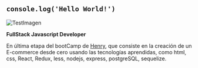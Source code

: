 ## `console.log('Hello World!')`
![TestImagen](https://media4.giphy.com/media/eChf44Gyj2VrO/giphy.gif?cid=ecf05e47c3c4ba43c96f1ae5a0e6f77f9243ec073df1ee47&rid=giphy.gif)

**FullStack Javascript Developer**

En última etapa del bootCamp de [Henry](https://www.soyhenry.com/), que consiste en la creación de un E-commerce desde cero usando las tecnologías aprendidas, como html, css, React, Redux, less, nodejs, express, postgreSQL, sequelize.






